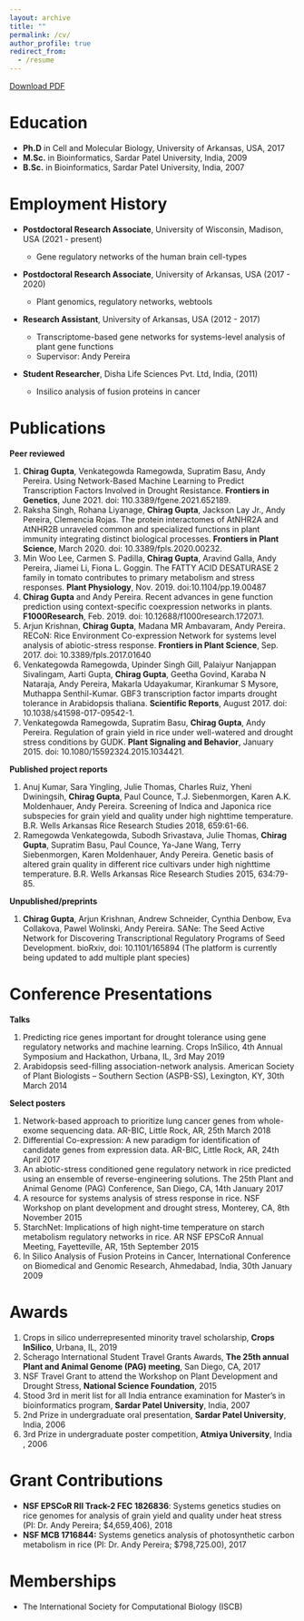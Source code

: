 ```yaml
---
layout: archive
title: ""
permalink: /cv/
author_profile: true
redirect_from:
  - /resume
---
```



[Download PDF](https://cngupta.github.io/cgupta_cv.pdf)

Education
======
* **Ph.D** in Cell and Molecular Biology, University of Arkansas, USA, 2017
* **M.Sc.** in Bioinformatics, Sardar Patel University, India, 2009
* **B.Sc.** in Bioinformatics, Sardar Patel University, India, 2007



Employment History
======

* **Postdoctoral Research Associate**, University of Wisconsin, Madison, USA (2021 - present)
  * Gene regulatory networks of the human brain cell-types

* **Postdoctoral Research Associate**, University of Arkansas, USA (2017 - 2020)
  * Plant genomics, regulatory networks, webtools

* **Research Assistant**, University of Arkansas, USA (2012 - 2017)
  * Transcriptome-based gene networks for systems-level analysis of plant gene functions
  * Supervisor: Andy Pereira

* **Student Researcher**, Disha Life Sciences Pvt. Ltd, India, (2011)
  * Insilico analysis of fusion proteins in cancer



Publications
======
**Peer reviewed**
1. **Chirag Gupta**, Venkategowda Ramegowda, Supratim Basu, Andy Pereira. Using Network-Based Machine Learning to Predict Transcription Factors Involved in Drought Resistance. **Frontiers in Genetics**, June 2021. doi: 110.3389/fgene.2021.652189.
2. Raksha Singh, Rohana Liyanage, **Chirag Gupta**, Jackson Lay Jr., Andy Pereira, Clemencia Rojas. The protein interactomes of AtNHR2A and AtNHR2B unraveled common and specialized functions in plant immunity integrating distinct biological processes. **Frontiers in Plant Science**, March 2020. doi: 10.3389/fpls.2020.00232.
3. Min Woo Lee, Carmen S. Padilla, **Chirag Gupta**, Aravind Galla, Andy Pereira, Jiamei Li, Fiona L. Goggin. The FATTY ACID DESATURASE 2 family in tomato contributes to primary metabolism and stress responses. **Plant Physiology**, Nov. 2019. doi:10.1104/pp.19.00487
4. **Chirag Gupta** and Andy Pereira. Recent advances in gene function prediction using context-specific coexpression networks in plants. **F1000Research**, Feb. 2019. doi: 10.12688/f1000research.17207.1.
5. Arjun Krishnan, **Chirag Gupta**, Madana MR Ambavaram, Andy Pereira. RECoN: Rice Environment Co-expression Network for systems level analysis of abiotic-stress response. **Frontiers in Plant Science**, Sep. 2017. doi: 10.3389/fpls.2017.01640
6. Venkategowda Ramegowda, Upinder Singh Gill, Palaiyur Nanjappan Sivalingam, Aarti Gupta, **Chirag Gupta**, Geetha Govind, Karaba N Nataraja, Andy Pereira, Makarla Udayakumar, Kirankumar S Mysore, Muthappa Senthil-Kumar. GBF3 transcription factor imparts drought tolerance in Arabidopsis thaliana. **Scientific Reports**, August 2017. doi: 10.1038/s41598-017-09542-1.
7. Venkategowda Ramegowda, Supratim Basu, **Chirag Gupta**, Andy Pereira. Regulation of grain yield in rice under well-watered and drought stress conditions by GUDK. **Plant Signaling and Behavior**, January 2015. doi: 10.1080/15592324.2015.1034421.

**Published project reports**
1. Anuj Kumar, Sara Yingling, Julie Thomas, Charles Ruiz, Yheni Dwiningsih, **Chirag Gupta**, Paul Counce, T.J. Siebenmorgen, Karen A.K. Moldenhauer, Andy Pereira. Screening of Indica and Japonica rice subspecies for grain yield and quality under high nighttime temperature. B.R. Wells Arkansas Rice Research Studies 2018, 659:61-66.
2. Ramegowda Venkategowda, Subodh Srivastava, Julie Thomas, **Chirag Gupta**, Supratim Basu, Paul Counce, Ya-Jane Wang, Terry Siebenmorgen, Karen Moldenhauer, Andy Pereira. Genetic basis of altered grain quality in different rice cultivars under high nighttime temperature. B.R. Wells Arkansas Rice Research Studies 2015, 634:79-85.

**Unpublished/preprints**
1. **Chirag Gupta**, Arjun Krishnan, Andrew Schneider, Cynthia Denbow, Eva Collakova, Pawel Wolinski, Andy Pereira. SANe: The Seed Active Network for Discovering Transcriptional Regulatory Programs of Seed Development. bioRxiv, doi: 10.1101/165894 (The platform is currently being updated to add multiple plant species)


Conference Presentations
======
**Talks**
1.	Predicting rice genes important for drought tolerance using gene regulatory networks and machine learning. Crops InSilico, 4th Annual Symposium and Hackathon, Urbana, IL, 3rd May 2019
2.	Arabidopsis seed-filling association-network analysis. American Society of Plant Biologists – Southern Section (ASPB-SS), Lexington, KY, 30th March 2014

**Select posters**
1.	Network-based approach to prioritize lung cancer genes from whole-exome sequencing data. AR-BIC, Little Rock, AR, 25th March 2018
2.	Differential Co-expression: A new paradigm for identification of candidate genes from expression data. AR-BIC, Little Rock, AR, 24th April 2017
3.	An abiotic-stress conditioned gene regulatory network in rice predicted using an ensemble of reverse-engineering solutions. The 25th Plant and Animal Genome (PAG) Conference, San Diego, CA, 14th January 2017
4.	A resource for systems analysis of stress response in rice. NSF Workshop on plant development and drought stress, Monterey, CA, 8th November 2015
5.	StarchNet: Implications of high night-time temperature on starch metabolism regulatory networks in rice. AR NSF EPSCoR Annual Meeting, Fayetteville, AR, 15th September 2015
6.	In Silico Analysis of Fusion Proteins in Cancer, International Conference on Biomedical and Genomic Research, Ahmedabad, India, 30th January 2009



Awards
======
1.	Crops in silico underrepresented minority travel scholarship, **Crops InSilico**, Urbana, IL, 2019
2.	Scherago International Student Travel Grants Awards, **The 25th annual Plant and Animal Genome (PAG) meeting**, San Diego, CA, 2017
3.	NSF Travel Grant to attend the Workshop on Plant Development and Drought Stress, **National Science Foundation**, 2015
4.	Stood 3rd in merit list for all India entrance examination for Master’s in bioinformatics program, **Sardar Patel University**, India, 2007   
5.	2nd Prize in undergraduate oral presentation, **Sardar Patel University**, India, 2006
6.	3rd Prize in undergraduate poster competition, **Atmiya University**, India , 2006



Grant Contributions
======
*	**NSF EPSCoR RII Track-2 FEC 1826836**: Systems genetics studies on rice genomes for analysis of grain yield and quality under heat stress (PI: Dr. Andy Pereira; $4,659,406), 2018
*	**NSF MCB 1716844:** Systems genetics analysis of photosynthetic carbon metabolism in rice (PI: Dr. Andy Pereira; $798,725.00), 2017



Memberships
======
* The International Society for Computational Biology (ISCB)

